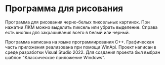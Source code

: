 # Программа для рисования

Программа для рисования черно-белых пиксельных картинок. При нажатии ЛКМ можно выделить пиксель или убрать выделение. Справа есть кнопки для закрашивания всего в белый или черный.

Программа написана на языке программирования C++. Графическая часть приложения реализована при помощи WinApi. Проект написан в среде разработки Visual Studio 2022. Для создания проекта был выбран шаблон "Классическое приложение Windows".
